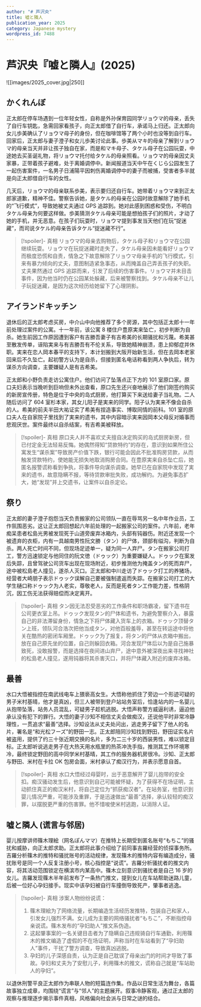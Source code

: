 ```yaml
---
author: "# 芦沢央"
title: 嘘と隣人
publication_year: 2025
category: Japanese mystery
wordpress_id: 7488
---
```


# 芦沢央『嘘と隣人』(2025)

![[images/2025_cover.jpg|250]]

## かくれんぼ

正太郎在停车场遇到一位年轻女性，自称是外孙保育园同学リョウマ的母亲，丢失了自行车钥匙，急需回家看孩子，向正太郎借了自行车，承诺马上归还。正太郎向女儿歩美确认了リョウマ母子的身份，但在咖啡馆等了两个小时也没等到自行车。回家后，正太郎与妻子澄子和女儿歩美讨论此事。歩美从マキ的母亲了解到リョウマ的母亲当天并非让孩子独自在家，而是和マキ母子、タケル母子在公园玩耍，中途她去买圣诞礼物，将リョウマ托付给タケル的母亲照看。リョウマ的母亲因丈夫家暴，正带着孩子避难，处于离婚调停中。新闻报道当天中午在くじら公园发生了一起伤害案件，一名男子日浦陽平因刺伤离婚调停中的妻子而被捕，受害者多半就是向正太郎借自行车的女性。

几天后，リョウマ的母亲联系歩美，表示要归还自行车。她带着リョウマ来到正太郎家道歉，精神不佳。警察告诉她，是タケル的母亲在公园时故意解除了她手机的“飞行模式”，导致她被丈夫通过 GPS 追踪到。她对此感到困惑和受伤，不明白タケル母亲为何要这样做。歩美猜测タケル母亲可能是想拍孩子们的照片，才动了她的手机，并无恶意。在孩子们玩耍时，リョウマ提到事发当天他们在玩“捉迷藏”，而司说タケル的母亲告诉タケル“捉迷藏不行”。

> [!spoiler]- 真相
> リョウマ的母亲去购物后，タケル母子和リョウマ在公园继续玩耍。リョウマ在玩捉迷藏时走失了，タケル母亲因未能看好リョウマ而极度恐慌和自责，情急之下故意解除了リョウマ母亲手机的飞行模式，引来有暴力倾向的丈夫，意图制造紧急事态，从而掩盖自己弄丢孩子的失职。丈夫果然通过 GPS 追踪而来，引发了后续的伤害事件。リョウマ并未目击事件，因为他当时仍在公园某处躲藏，后来被警察找到。タケル母亲不让儿子玩捉迷藏，是因为这次经历给她留下了心理阴影。

## アイランドキッチン

退休后的正太郎考虑买房，中介山中向他推荐了多个房源，其中包括正太郎十一年前处理过案件的公寓。十一年前，该公寓 8 楼住户豊原実来坠亡，初步判断为自杀。她生前因工作原因遭到客户有吉勝吾妻子有吉希美的长期骚扰和污蔑。希美甚至散发传单，诬陷実来与有吉勝吾有不伦关系，导致她精神崩溃，患上抑郁症并休职。実来在恋人岡本春平的支持下，本计划搬到大阪开始新生活，但在去岡本老家回来后不久坠亡。起初警方认为是自杀，但接到匿名电话称看到两人争执后，转为谋杀方向调查，主要嫌疑人是有吉希美。

正太郎和小野负责走访公寓住户。他们访问了坠落点正下方的 101 室原口家。原口夫妇表示当晚听到巨响但未外出查看，原口先生还兴奋地展示了他们刚签约购买的新房宣传册，特色是位于中央的岛式厨房，他打算买下来送给妻子当礼物。二人随后访问了 604 室杉本家，其女儿阳子是実来的同学。阳子认为実来不像会自杀的人。希美的前夫半田大祐证实了希美有捏造事实、博取同情的前科。101 室的原口夫人在自家院子里找到了実来的遗书，其中内容暗示実来因岡本父母反对婚事而悲观厌世。案件最终以自杀结案，有吉希美被释放。

> [!spoiler]- 真相
> 原口夫人并不喜欢丈夫擅自决定购买的岛式厨房新房，但已付定金无法轻易反悔。她偶然得知“贷款特约”的存在，意识到如果所住公寓发生“谋杀案”导致房产价值下跌，银行可能会因此不批准购房贷款，从而触发贷款特约，使她能无损失地取消购房合同。在豊原実来自杀坠亡后，她匿名报警谎称看到争执，将事件导向谋杀调查。她早已在自家院中发现了実来的遗书，故意隐瞒不报，等待贷款审批失败，成功解约。为避免事态扩大，她“发现”并上交遗书，让案件以自杀定论。

## 祭り

正太郎的妻子澄子抱怨当天负责搬家的公司领队一直在辱骂另一名中年作业员，工作氛围恶劣。这让正太郎回想起六年前处理的一起搬家公司的案件。六年前，老年痴呆患者松島光男被发现死于山道旁废弃冰箱内，头部有钝器伤。附近还发现一个被遗弃的衣柜，内有一具越南男性阮文勝（タン）的尸体，颈部有缢沟，判断为自杀。两人死亡时间不同，但现场足迹单一，疑为同一人弃尸。タン在搬家公司打工，警方迅速锁定与他同住的阮文徳（ドゥック）为重要嫌疑人。ドゥック在案发后失踪，且曾驾驶公司货车出现在现场附近，初步推测他为掩盖タン的死而弃尸，途中被松島老人撞见，遂杀人灭口。正太郎和中川走访了ドゥック打工的养猪场，经营者大崎朋子表示ドゥック误解自己要被强制遣返而失踪。在搬家公司打工的大学生樋口称ドゥック为人老实，尊敬老人，反而是死者タン工作能力差，性格阴沉，因工伤无法获得赔偿而决定离开。

> [!spoiler]- 真相
> タン因无法忍受恶劣的工作条件和职场霸凌，留下遗书在公司更衣室上吊。ドゥック发现タン的尸体和遗书，为避免警察介入，暴露自己的非法滞留身份，情急之下将尸体藏入货车上的衣箱。ドゥック顶替タン上班，领队河合浩次把他当成タン，对他百般羞辱，甚至在转运途中将他关在酷热的密闭车厢里。ドゥック为了报复，将タン的尸体从衣箱中搬出，放在自己原先坐的位置，自己则躲回衣箱。河合发现尸体后以为是自己施暴致死，没敢报警，而是选择在夜间进山弃尸，途中意外被深夜出来寻找神社的松島老人撞见，遂用钝器将其杀害灭口，并将尸体藏入附近的废弃冰箱。

## 最善

水口大悟被指控在南武线电车上猥亵高女生。大悟称他抓住了旁边一个形迹可疑的男子米村基晴，他才是真凶，但三人被带到登户站站务室后，恰逢站内的一名婴儿从抱带坠落，站务人员混乱，可疑男子趁机逃脱。大悟声称警方威逼利诱，逼迫他承认没有犯下的罪行。大悟的妻子沙知不相信丈夫会做痴汉，还说他平时非常冷静理性，一贯追求“最善”选择。沙知设法从丈夫处问出，逃走男子留下了他人的名片，署名是“和光松フーズ”的野田一志。正太郎陪同沙知找到野田，野田证实名片被盗用，提供了约三十张近期交换的名片，多为二三十岁的西装男性，难以锁定目标。正太郎听说逃走男子在大热天用水瓶里的热茶冲洗手指，推测其工作环境寒冷，最终锁定野田的高中同学米村基晴，其工作的服务器机房很冷。沙知、正太郎与野田、米村在卡拉 OK 包房会面，米村承认了痴汉行为，并表示愿意自首。

> [!spoiler]- 真相
> 水口大悟经过母婴时，出于恶意解开了婴儿抱带的安全扣。痴汉骚动发生后，他意识到自己可能被怀疑，为了获得不在场证明，主动抓住真正的痴汉米村，将自己定位为“抓获痴汉者”。在站务室，他意识到婴儿情况严重，可能涉及重罪，于是迅速做出“最善”选择，承认较轻的痴汉罪，以摆脱更严重的伤害罪。他不惜唆使米村逃跑，以消除人证。

## 嘘と隣人 (谎言与邻居)

婴儿按摩讲师篠木理絵（网名ぽんママ）在推特上长期受到匿名账号“もちこ”的骚扰和威胁，向正太郎求助。正太郎将此事介绍给了前同事吉羅经营的侦探事务所。吉羅分析篠木的推特和骚扰账号的活动规律，发现篠木的推特内容有编造成分，骚扰账号是同一个人反复注册小号，核心指控是“说谎”。吉羅分析骚扰者的推文内容，将其活动范围锁定在横滨市内某高中。篠木立刻意识到骚扰者是自己 16 岁的女儿。吉羅发现篠木半年前发布了一条热门推文，提到女儿在车站帮助迷路儿童，后被一位好心孕妇接手。现实中该孕妇被自行车撞倒导致死产，肇事者逃逸。

> [!spoiler]- 真相
> 涉案人物纷纷说谎：
> 1. 篠木理絵为了网络流量，长期编造生活经历发推特，包装自己和家人，引发女儿强烈不满。女儿成为主要的网络骚扰者“もちこ”，不断指控母亲说谎。篠木发布的“孕妇助人”推文系伪造。
> 2. 这起肇事案的一名关键目击者为了隐瞒自己违规骑自行车通勤，利用篠木的推文编造了虚假的不在场证明，声称当时在车站看到了“孕妇助人”事件，干扰了警方调查，导致真凶逃脱。
> 3. 孕妇的儿子深感自责，认为正是自己耽误了母亲出门的时间才导致了事故。孕妇和丈夫为了安慰儿子，利用篠木的推文，谎称自己就是“车站助人的孕妇”。
>   

以退休刑警平良正太郎作为串联人物的短篇连作集。作品以日常生活为舞台，各篇故事独立成章，均围绕“谎言”与“邻人”的主题展开。叙事冷静客观，通过正太郎的观察与推理逐步揭示事件真相，风格偏向社会派与日常之谜的结合。